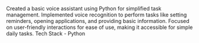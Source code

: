 Created a basic voice assistant using Python for simplified task management.
Implemented voice recognition to perform tasks like setting reminders, opening applications, and providing basic information.
Focused on user-friendly interactions for ease of use, making it accessible for simple daily tasks.
Tech Stack - Python
